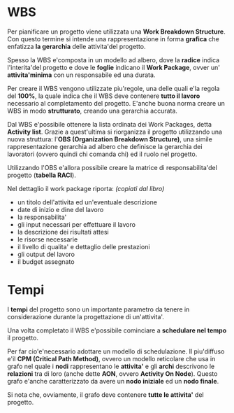 # WBS
Per pianificare un progetto viene utilizzata una **Work Breakdown Structure**. Con questo termine si intende una rappresentazione in forma **grafica** che enfatizza **la gerarchia** delle attivita'del progetto. 

Spesso la WBS e'composta in un modello ad albero, dove la **radice** indica l'interita'del progetto e dove le **foglie** indicano il **Work Package**, ovver un' **attivita'minima** con un responsabile ed una durata.

Per creare il WBS vengono utilizzate piu'regole, una delle quali e'la regola del **100%**, la quale indica che il WBS deve contenere **tutto il lavoro** necessario al completamento del progetto.
E'anche buona norma creare un WBS in modo **strutturato**, creando una gerarchia accurata.

Dal WBS e'possibile ottenere la lista ordinata dei Work Packages, detta **Activity list**. Grazie a quest'ultima si riorganizza il progetto utilizzando una nuova struttura: l'**OBS (Organization Breakdown Structure)**, una simile rappresentazione gerarchia ad albero che definisce la gerarchia dei lavoratori (ovvero quindi chi comanda chi) ed il ruolo nel progetto.

Utilizzando l'OBS e'allora possibile creare la matrice di responsabilita'del progetto (**tabella RACI**).

Nel dettaglio il work package riporta: _(copiati dal libro)_
- un titolo dell'attivita ed un'eventuale descrizione
- date di inizio e dine del lavoro
- la responsabilita'
- gli input necessari per effettuare il lavoro
- la descrizione dei risultati attesi
- le risorse necessarie
- il livello di qualita' e dettaglio delle prestazioni
- gli output del lavoro
- il budget assegnato

# Tempi
I **tempi** del progetto sono un importante parametro da tenere in considerazione durante la progettazione di un'attivita'.

Una volta completato il WBS e'possibile cominciare a **schedulare nel tempo** il progetto. 

Per far cio'e'necessario adottare un modello di schedulazione. Il piu'diffuso e'il **CPM (Critical Path Method)**, ovvero un modello reticolare che usa in grafo nel quale i **nodi** rappresentano le **attivita'** e gli **archi** descrivono le **relazioni** tra di loro (anche dette **AON**, ovvero **Activity On Node**). Questo grafo e'anche caratterizzato da avere un **nodo iniziale** ed un **nodo finale**.

Si nota che, ovviamente, il grafo deve contenere **tutte le attivita'** del progetto.
